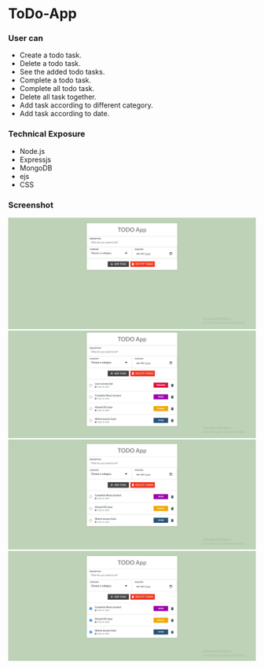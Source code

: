 # ToDo-App



### User can
- Create a todo task.
- Delete a todo task.
- See the added todo tasks.
- Complete a todo task.
- Complete all todo task.
- Delete all task together.
- Add task according to different category.
- Add task according to date.

### Technical Exposure
- Node.js
- Expressjs
- MongoDB
- ejs
- CSS




### Screenshot
![](./Screenshot/without_any_task.png)
![](./Screenshot/With_all_task.png)
![](./Screenshot/With_single_del.png)
![](./Screenshot/with_all_del.png)
